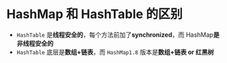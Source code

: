 # HashMap 和 HashTable 的区别

- `HashTable` 是**线程安全的**，每个方法前加了**synchronized**，而 HashMap**是非线程安全的**
- `HashTable` 底层是**数组+链表**，而 `HashMap1.8` 版本是**数组+链表 or 红黑树**
